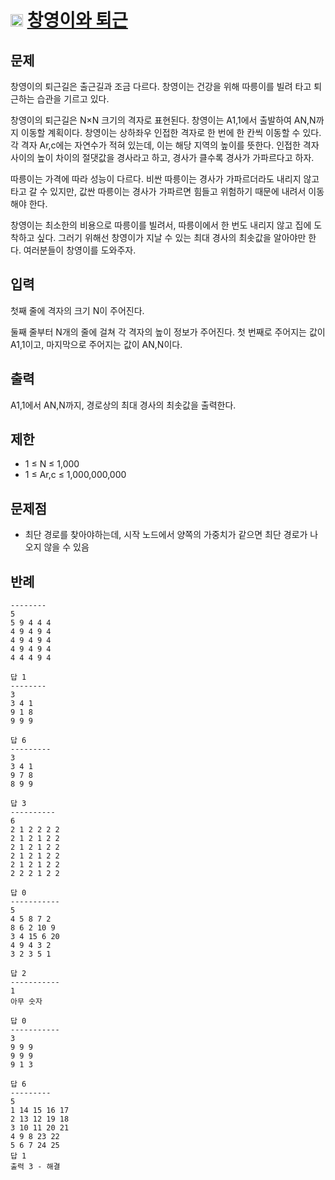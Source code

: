 # <img src="https://d2gd6pc034wcta.cloudfront.net/tier/12.svg" class="solvedac-tier" width=20> [창영이와 퇴근](https://www.acmicpc.net/problem/22116)

## 문제
창영이의 퇴근길은 출근길과 조금 다르다. 창영이는 건강을 위해 따릉이를 빌려 타고 퇴근하는 습관을 기르고 있다.

창영이의 퇴근길은 N×N 크기의 격자로 표현된다. 창영이는 A1,1에서 출발하여 AN,N까지 이동할 계획이다. 창영이는 상하좌우 인접한 격자로 한 번에 한 칸씩 이동할 수 있다. 각 격자 Ar,c에는 자연수가 적혀 있는데, 이는 해당 지역의 높이를 뜻한다. 인접한 격자 사이의 높이 차이의 절댓값을 경사라고 하고, 경사가 클수록 경사가 가파르다고 하자.

따릉이는 가격에 따라 성능이 다르다. 비싼 따릉이는 경사가 가파르더라도 내리지 않고 타고 갈 수 있지만, 값싼 따릉이는 경사가 가파르면 힘들고 위험하기 때문에 내려서 이동해야 한다.

창영이는 최소한의 비용으로 따릉이를 빌려서, 따릉이에서 한 번도 내리지 않고 집에 도착하고 싶다. 그러기 위해선 창영이가 지날 수 있는 최대 경사의 최솟값을 알아야만 한다. 여러분들이 창영이를 도와주자.

## 입력
첫째 줄에 격자의 크기 N이 주어진다.

둘째 줄부터 N개의 줄에 걸쳐 각 격자의 높이 정보가 주어진다. 첫 번째로 주어지는 값이 A1,1이고, 마지막으로 주어지는 값이 AN,N이다.

## 출력
A1,1에서 AN,N까지, 경로상의 최대 경사의 최솟값을 출력한다.

## 제한
- 1 ≤ N ≤ 1,000
- 1 ≤ Ar,c ≤ 1,000,000,000

## 문제점
 - 최단 경로를 찾아야하는데, 시작 노드에서 양쪽의 가중치가 같으면 최단 경로가 나오지 않을 수 있음

## 반례

```
--------
5
5 9 4 4 4
4 9 4 9 4
4 9 4 9 4
4 9 4 9 4
4 4 4 9 4
 
답 1
--------
3
3 4 1
9 1 8
9 9 9
 
답 6
---------
3
3 4 1
9 7 8
8 9 9
 
답 3
----------
6
2 1 2 2 2 2
2 1 2 1 2 2
2 1 2 1 2 2
2 1 2 1 2 2
2 1 2 1 2 2
2 2 2 1 2 2
 
답 0
-----------
5
4 5 8 7 2
8 6 2 10 9
3 4 15 6 20
4 9 4 3 2
3 2 3 5 1
 
답 2
-----------
1
아무 숫자
 
답 0
-----------
3
9 9 9
9 9 9
9 1 3
 
답 6
---------
5
1 14 15 16 17
2 13 12 19 18
3 10 11 20 21
4 9 8 23 22
5 6 7 24 25
답 1
출력 3 - 해결
```
